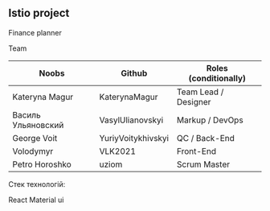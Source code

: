 ## Istio project

Finance planner

Team

| Noobs | Github    |    Roles (conditionally)   |
| -------------  | --------- | --------- | 
| Kateryna Magur | KaterynaMagur | Team Lead / Designer          |                
| Василь Ульяновский |   VasylUlianovskyi    |  Markup / DevOps         |               
| George Voit |   YuriyVoitykhivskyi    |  QC / Back-End         |             
| Volodymyr |   VLK2021    |  Front-End          |               
| Petro Horoshko |   uziom     |   Scrum Master        | 

Стек технологій:

React
Material ui
